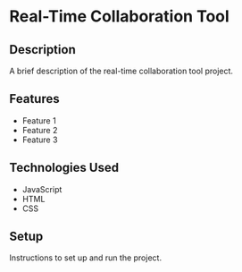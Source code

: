 # Real-Time Collaboration Tool

## Description

A brief description of the real-time collaboration tool project.

## Features

- Feature 1
- Feature 2
- Feature 3

## Technologies Used

- JavaScript
- HTML
- CSS

## Setup

Instructions to set up and run the project.
